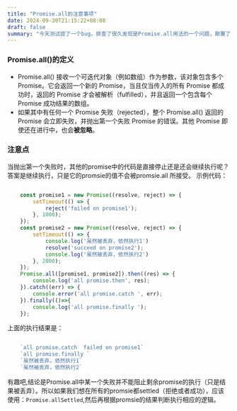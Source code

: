 ```yaml
---
title: "Promise.all的注意事项"
date: 2024-09-30T21:15:22+08:00
draft: false
summary: "今天测试提了一个bug，排查了很久发现是Promise.all用法的一个问题，颠覆了我对它的认知，这里记录一下。"
---
```

### Promise.all()的定义
- Promise.all() 接收一个可迭代对象（例如数组）作为参数，该对象包含多个 Promise。它会返回一个新的 Promise，当且仅当传入的所有 Promise 都成功时，返回的 Promise 才会被解析（fulfilled），并且返回一个包含每个 Promise 成功结果的数组。
- 如果其中有任何一个 Promise 失败（rejected），整个 Promise.all() 返回的 Promise 会立即失败，并抛出第一个失败 Promise 的错误。其他 Promise 即使还在进行中，也会**被忽略**。


### 注意点

当抛出第一个失败时，其他的promise中的代码是直接停止还是还会继续执行呢？答案是继续执行，只是它的promsie的值不会被promsie.all 所接受。
示例代码：
```javascript

    const promise1 = new Promise((resolve, reject) => {
        setTimeout(() => {
            reject('failed on promise1');
        }, 1000);
    });
    const promise2 = new Promise((resolve, reject) => {
        setTimeout(() => {
            console.log('虽然被丢弃，依然执行1')
            resolve('succeed on promise2');
            console.log('虽然被丢弃，依然执行2')
        }, 2000);
    });
    Promise.all([promise1, promise2]).then((res) => {
        console.log('all promise.then', res);
    }).catch((err) => {
        console.error('all promise.catch ', err);
    }).finally(()=>{
        console.log('all promise.finally ');
    });


```
上面的执行结果是：
```javascript

    `all promise.catch  failed on promise1`
    `all promise.finally `
    `虽然被丢弃，依然执行1`
    `虽然被丢弃，依然执行2`
```
有趣吧,结论是Promise.all中某一个失败并不能阻止剩余promise的执行（只是结果被丢弃）。所以如果我们想在所有的promsie都settled（拒绝或者成功），应该使用：`Promise.allSettled`,然后再根据promsie的结果判断执行相应的逻辑。


